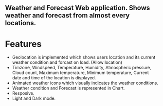 ## Weather and Forecast Web application. Shows weather and forecast from almost every locations.

# Features
* Geolocation is implemented which shows users location and its current weather condition and forcast on load. (Allow location)
* Timzone, Windspeed, Temperature, Humidity, Atmospheric pressure, Cloud count, Maximum temperature, Minimum temperature, Current date and time of the location is displayed.
* Animated weather icons which visually indicates the weather conditions.
* Weather condition and Forecast is represented in Chart.
* Resposive.
* Light and Dark mode.
